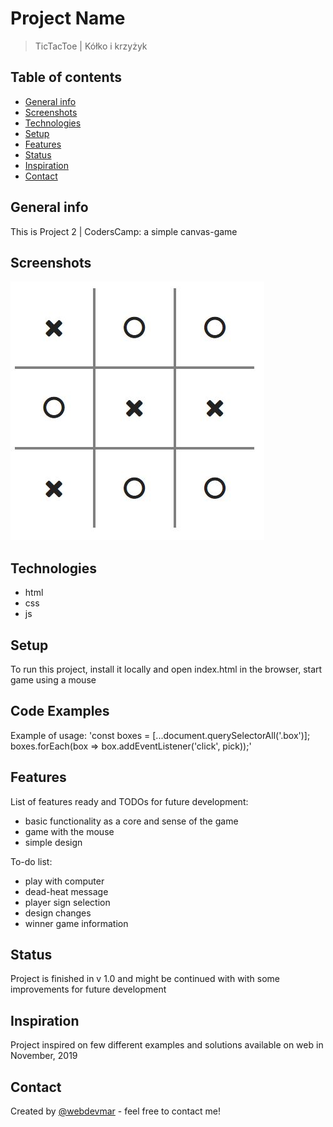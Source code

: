 # Project Name
> TicTacToe | Kółko i krzyżyk

## Table of contents
* [General info](#general-info)
* [Screenshots](#screenshots)
* [Technologies](#technologies)
* [Setup](#setup)
* [Features](#features)
* [Status](#status)
* [Inspiration](#inspiration)
* [Contact](#contact)

## General info
This is Project 2 | CodersCamp: a simple canvas-game

## Screenshots
![Example screenshot](https://github.com/webdevmar/canvas-game/blob/master/images/tictactoe.JPG)

## Technologies
* html
* css
* js

## Setup
To run this project, install it locally and open index.html in the browser, start game using a mouse

## Code Examples
Example of usage:
'const boxes = [...document.querySelectorAll('.box')];
boxes.forEach(box => box.addEventListener('click', pick));'

## Features
List of features ready and TODOs for future development:
* basic functionality as a core and sense of the game
* game with the mouse
* simple design

To-do list:
* play with computer
* dead-heat message
* player sign selection
* design changes
* winner game information

## Status
Project is finished in v 1.0 and might be continued with with some improvements for future development

## Inspiration
Project inspired on few different examples and solutions available on web in November, 2019

## Contact
Created by [@webdevmar](https://www.mpawluczuk.pl/) - feel free to contact me!